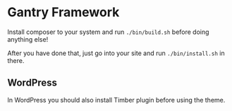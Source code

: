Gantry Framework
================

Install composer to your system and run ```./bin/build.sh``` before doing anything else!

After you have done that, just go into your site and run ```./bin/install.sh``` in there.

## WordPress

In WordPress you should also install Timber plugin before using the theme.
